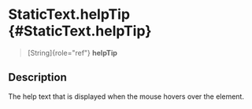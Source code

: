 StaticText.helpTip {#StaticText.helpTip}
==================

> [String]{role="ref"} **helpTip**

Description
-----------

The help text that is displayed when the mouse hovers over the element.
